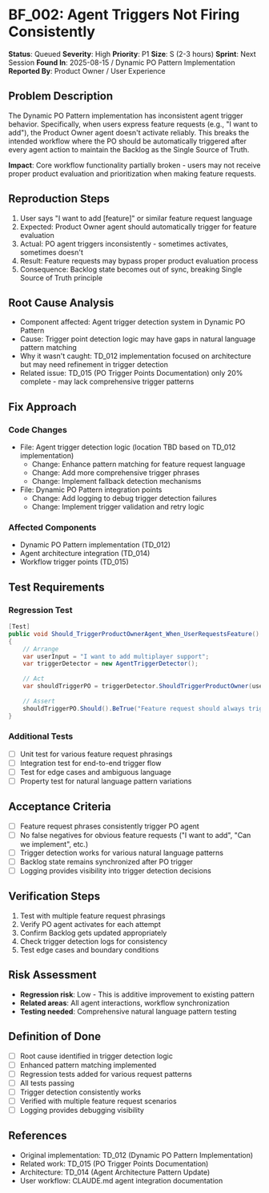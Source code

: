 # BF_002: Agent Triggers Not Firing Consistently

**Status**: Queued
**Severity**: High
**Priority**: P1
**Size**: S (2-3 hours)
**Sprint**: Next Session
**Found In**: 2025-08-15 / Dynamic PO Pattern Implementation
**Reported By**: Product Owner / User Experience

## Problem Description
The Dynamic PO Pattern implementation has inconsistent agent trigger behavior. Specifically, when users express feature requests (e.g., "I want to add"), the Product Owner agent doesn't activate reliably. This breaks the intended workflow where the PO should be automatically triggered after every agent action to maintain the Backlog as the Single Source of Truth.

**Impact**: Core workflow functionality partially broken - users may not receive proper product evaluation and prioritization when making feature requests.

## Reproduction Steps
1. User says "I want to add [feature]" or similar feature request language
2. Expected: Product Owner agent should automatically trigger for feature evaluation
3. Actual: PO agent triggers inconsistently - sometimes activates, sometimes doesn't
4. Result: Feature requests may bypass proper product evaluation process
5. Consequence: Backlog state becomes out of sync, breaking Single Source of Truth principle

## Root Cause Analysis
- Component affected: Agent trigger detection system in Dynamic PO Pattern
- Cause: Trigger point detection logic may have gaps in natural language pattern matching
- Why it wasn't caught: TD_012 implementation focused on architecture but may need refinement in trigger detection
- Related issue: TD_015 (PO Trigger Points Documentation) only 20% complete - may lack comprehensive trigger patterns

## Fix Approach

### Code Changes
- File: Agent trigger detection logic (location TBD based on TD_012 implementation)
  - Change: Enhance pattern matching for feature request language
  - Change: Add more comprehensive trigger phrases
  - Change: Implement fallback detection mechanisms
- File: Dynamic PO Pattern integration points
  - Change: Add logging to debug trigger detection failures
  - Change: Implement trigger validation and retry logic

### Affected Components
- Dynamic PO Pattern implementation (TD_012)
- Agent architecture integration (TD_014)
- Workflow trigger points (TD_015)

## Test Requirements

### Regression Test
```csharp
[Test]
public void Should_TriggerProductOwnerAgent_When_UserRequestsFeature()
{
    // Arrange
    var userInput = "I want to add multiplayer support";
    var triggerDetector = new AgentTriggerDetector();
    
    // Act
    var shouldTriggerPO = triggerDetector.ShouldTriggerProductOwner(userInput);
    
    // Assert
    shouldTriggerPO.Should().BeTrue("Feature request should always trigger PO evaluation");
}
```

### Additional Tests
- [ ] Unit test for various feature request phrasings
- [ ] Integration test for end-to-end trigger flow
- [ ] Test for edge cases and ambiguous language
- [ ] Property test for natural language pattern variations

## Acceptance Criteria
- [ ] Feature request phrases consistently trigger PO agent
- [ ] No false negatives for obvious feature requests ("I want to add", "Can we implement", etc.)
- [ ] Trigger detection works for various natural language patterns
- [ ] Backlog state remains synchronized after PO trigger
- [ ] Logging provides visibility into trigger detection decisions

## Verification Steps
1. Test with multiple feature request phrasings
2. Verify PO agent activates for each attempt
3. Confirm Backlog gets updated appropriately
4. Check trigger detection logs for consistency
5. Test edge cases and boundary conditions

## Risk Assessment
- **Regression risk**: Low - This is additive improvement to existing pattern
- **Related areas**: All agent interactions, workflow synchronization
- **Testing needed**: Comprehensive natural language pattern testing

## Definition of Done
- [ ] Root cause identified in trigger detection logic
- [ ] Enhanced pattern matching implemented
- [ ] Regression tests added for various request patterns
- [ ] All tests passing
- [ ] Trigger detection consistently works
- [ ] Verified with multiple feature request scenarios
- [ ] Logging provides debugging visibility

## References
- Original implementation: TD_012 (Dynamic PO Pattern Implementation)
- Related work: TD_015 (PO Trigger Points Documentation)
- Architecture: TD_014 (Agent Architecture Pattern Update)
- User workflow: CLAUDE.md agent integration documentation